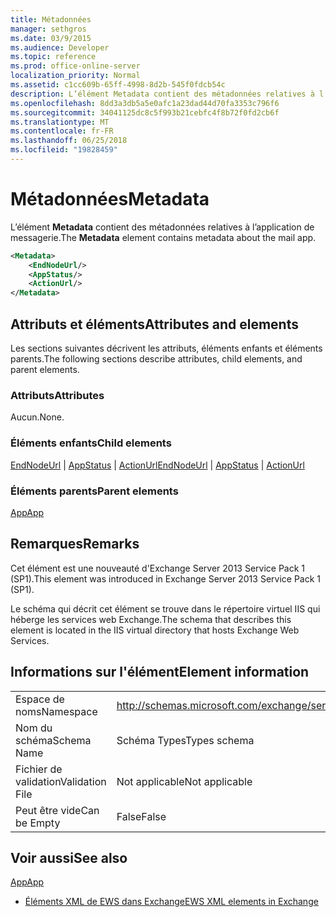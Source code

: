 ```yaml
---
title: Métadonnées
manager: sethgros
ms.date: 03/9/2015
ms.audience: Developer
ms.topic: reference
ms.prod: office-online-server
localization_priority: Normal
ms.assetid: c1cc609b-65ff-4998-8d2b-545f0fdcb54c
description: L’élément Metadata contient des métadonnées relatives à l’application de messagerie.
ms.openlocfilehash: 8dd3a3db5a5e0afc1a23dad44d70fa3353c796f6
ms.sourcegitcommit: 34041125dc8c5f993b21cebfc4f8b72f0fd2cb6f
ms.translationtype: MT
ms.contentlocale: fr-FR
ms.lasthandoff: 06/25/2018
ms.locfileid: "19828459"
---
```

# <a name="metadata"></a><span data-ttu-id="90809-103">Métadonnées</span><span class="sxs-lookup"><span data-stu-id="90809-103">Metadata</span></span>

<span data-ttu-id="90809-104">L’élément **Metadata** contient des métadonnées relatives à l’application de messagerie.</span><span class="sxs-lookup"><span data-stu-id="90809-104">The **Metadata** element contains metadata about the mail app.</span></span> 
  
```XML
<Metadata>
    <EndNodeUrl/>
    <AppStatus/>
    <ActionUrl/>
</Metadata>
```

## <a name="attributes-and-elements"></a><span data-ttu-id="90809-105">Attributs et éléments</span><span class="sxs-lookup"><span data-stu-id="90809-105">Attributes and elements</span></span>

<span data-ttu-id="90809-106">Les sections suivantes décrivent les attributs, éléments enfants et éléments parents.</span><span class="sxs-lookup"><span data-stu-id="90809-106">The following sections describe attributes, child elements, and parent elements.</span></span>
  
### <a name="attributes"></a><span data-ttu-id="90809-107">Attributs</span><span class="sxs-lookup"><span data-stu-id="90809-107">Attributes</span></span>

<span data-ttu-id="90809-108">Aucun.</span><span class="sxs-lookup"><span data-stu-id="90809-108">None.</span></span>
  
### <a name="child-elements"></a><span data-ttu-id="90809-109">Éléments enfants</span><span class="sxs-lookup"><span data-stu-id="90809-109">Child elements</span></span>

<span data-ttu-id="90809-110">[EndNodeUrl](endnodeurl.md) | [AppStatus](appstatus-ex15websvcsotherref.md) | [ActionUrl](actionurl.md)</span><span class="sxs-lookup"><span data-stu-id="90809-110">[EndNodeUrl](endnodeurl.md) | [AppStatus](appstatus-ex15websvcsotherref.md) | [ActionUrl](actionurl.md)</span></span>
  
### <a name="parent-elements"></a><span data-ttu-id="90809-111">Éléments parents</span><span class="sxs-lookup"><span data-stu-id="90809-111">Parent elements</span></span>

[<span data-ttu-id="90809-112">App</span><span class="sxs-lookup"><span data-stu-id="90809-112">App</span></span>](app.md)
  
## <a name="remarks"></a><span data-ttu-id="90809-113">Remarques</span><span class="sxs-lookup"><span data-stu-id="90809-113">Remarks</span></span>

<span data-ttu-id="90809-114">Cet élément est une nouveauté d'Exchange Server 2013 Service Pack 1 (SP1).</span><span class="sxs-lookup"><span data-stu-id="90809-114">This element was introduced in Exchange Server 2013 Service Pack 1 (SP1).</span></span>
  
<span data-ttu-id="90809-115">Le schéma qui décrit cet élément se trouve dans le répertoire virtuel IIS qui héberge les services web Exchange.</span><span class="sxs-lookup"><span data-stu-id="90809-115">The schema that describes this element is located in the IIS virtual directory that hosts Exchange Web Services.</span></span>
  
## <a name="element-information"></a><span data-ttu-id="90809-116">Informations sur l'élément</span><span class="sxs-lookup"><span data-stu-id="90809-116">Element information</span></span>

|||
|:-----|:-----|
|<span data-ttu-id="90809-117">Espace de noms</span><span class="sxs-lookup"><span data-stu-id="90809-117">Namespace</span></span>  <br/> | http://schemas.microsoft.com/exchange/services/2006/types  <br/> |
|<span data-ttu-id="90809-118">Nom du schéma</span><span class="sxs-lookup"><span data-stu-id="90809-118">Schema Name</span></span>  <br/> |<span data-ttu-id="90809-119">Schéma Types</span><span class="sxs-lookup"><span data-stu-id="90809-119">Types schema</span></span>  <br/> |
|<span data-ttu-id="90809-120">Fichier de validation</span><span class="sxs-lookup"><span data-stu-id="90809-120">Validation File</span></span>  <br/> |<span data-ttu-id="90809-121">Not applicable</span><span class="sxs-lookup"><span data-stu-id="90809-121">Not applicable</span></span>  <br/> |
|<span data-ttu-id="90809-122">Peut être vide</span><span class="sxs-lookup"><span data-stu-id="90809-122">Can be Empty</span></span>  <br/> |<span data-ttu-id="90809-123">False</span><span class="sxs-lookup"><span data-stu-id="90809-123">False</span></span>  <br/> |
   
## <a name="see-also"></a><span data-ttu-id="90809-124">Voir aussi</span><span class="sxs-lookup"><span data-stu-id="90809-124">See also</span></span>



[<span data-ttu-id="90809-125">App</span><span class="sxs-lookup"><span data-stu-id="90809-125">App</span></span>](app.md)


- [<span data-ttu-id="90809-126">Éléments XML de EWS dans Exchange</span><span class="sxs-lookup"><span data-stu-id="90809-126">EWS XML elements in Exchange</span></span>](ews-xml-elements-in-exchange.md)


